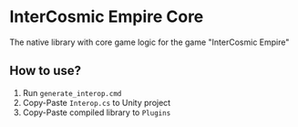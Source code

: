 # InterCosmic Empire Core

The native library with core game logic for the game "InterCosmic Empire"

## How to use?
1. Run `generate_interop.cmd`
2. Copy-Paste `Interop.cs` to Unity project
3. Copy-Paste compiled library to `Plugins`